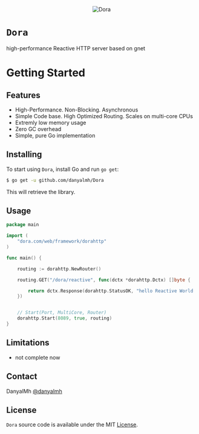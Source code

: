 
<p align="center">
<img src="https://imgur.com/Rlk1t0H" alt="Dora" />
</p>


# `Dora`


high-performance Reactive HTTP server based on gnet


# Getting Started

## Features

* High-Performance. Non-Blocking. Asynchronous        
* Simple Code base. High Optimized Routing. Scales on multi-core CPUs
* Extremly low memory usage
* Zero GC overhead
* Simple, pure Go implementation

## Installing

To start using `Dora`, install Go and run `go get`:

```sh
$ go get -u github.com/danyalmh/Dora
```

This will retrieve the library.

## Usage
```go
package main

import (
	"dora.com/web/framework/dorahttp"
)

func main() {

	routing := dorahttp.NewRouter()

	routing.GET("/dora/reactive", func(dctx *dorahttp.Dctx) []byte {

		return dctx.Response(dorahttp.StatusOK, "hello Reactive World .........")
	})


	// Start(Port, MultiCore, Router)
	dorahttp.Start(8089, true, routing)
}


```


## Limitations

* not complete now

## Contact

DanyalMh [@danyalmh](https://github.com/danyalmh)

## License

`Dora` source code is available under the MIT [License](/LICENSE).
